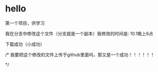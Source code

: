 ﻿# hello
第一个项目，供学习

我在分支中修改这个文件（分支就是一个副本）我修改的时间是:
10.1晚上6点


下载成功（小成功）

/*
我要把这个修改的文件上传于github里面吗，那又是一个成功！！！！！！

*/